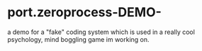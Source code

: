 # port.zeroprocess-DEMO-
a demo for a "fake" coding system which is used in a really cool psychology, mind boggling game im working on.
